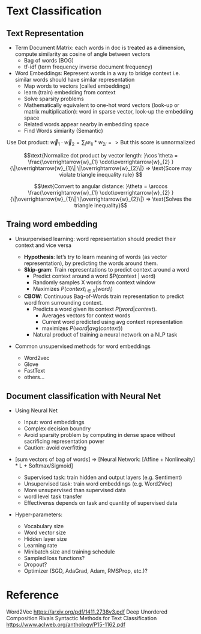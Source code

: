 # Text Classification

## Text Representation

* Term Document Matrix: each words in doc is treated as a dimension, compute similarity as cosine of angle between vectors
  * Bag of words (BOG)
  * tf-idf (term frequency inverse document frequency)
* Word Embeddings: Represent words in a way to bridge context i.e. similar words should have similar representation
  * Map words to vectors (called embeddings)
  * learn (train) embedding from context
  * Solve sparsity problems
  * Mathematically equivalent to one-hot word vectors (look-up or matrix multiplication): word in sparse vector, look-up the embedding space
  * Related words appear nearby in embedding space
  * Find Words simiarity (Semantic)


$$\text{Use Dot product: }\overrightarrow{w}_{1} \cdot\overrightarrow{w}_{2}  = \sum_i w_{1i}*w_{2i} => \text{But this score is unnormalized}$$

$$\text{Normalize dot product by vector length: }\cos \theta = \frac{\overrightarrow{w}_{1} \cdot\overrightarrow{w}_{2} }{\|\overrightarrow{w}_{1}\| \|\overrightarrow{w}_{2}\|} => \text{Score may violate triangle inequality rule} $$

$$\text{Convert to angular distance: }\theta = \arccos \frac{\overrightarrow{w}_{1} \cdot\overrightarrow{w}_{2} }{\|\overrightarrow{w}_{1}\| \|\overrightarrow{w}_{2}\|} => \text{Solves the triangle inequality}$$

## Traing word embedding

* Unsurpervised learning: word representation should predict their context and vice versa
  * **Hypothesis**: let’s try to learn meaning of words (as vector representation), by predicting the words around them.
  * **Skip-gram**: Train representations to predict context around a word
    * Predict context around a word $P(context | word)
    * Randomly samples X words from context window
    * Maximizes $P(context_{i\in{X}}|word_i)$
  * **CBOW**: Continuous Bag-of-Words train representation to predict word from surrounding context. 
    * Predicts a word given its context $P(word|context)$. 
      * Averages vectors for context words
      * Current word predicted using avg context representation 
      * maximizes $P(word | avg(context))$
    * Natural product of training a neural network on a NLP task

* Common unsupervised methods for word embeddings
  * Word2vec
  * Glove
  * FastText
  * others...

## Document classification with Neural Net

* Using Neural Net
    - Input: word embeddings
    - Complex decision boundry
    - Avoid sparsity problem by computing in dense space without sacrificing representation power
    - Caution: avoid overfitting

* [sum vectors of bag of words] => [Neural Network: [Affine + Nonlineaity] * L + Softmax/Sigmoid]
    - Supervised task: train hidden and output layers (e.g. Sentiment)
    - Unsupervised task: train word embeddings (e.g. Word2Vec)
    - More unsupervised than supervised data
    - word level task transfer
    - Effectivenss depends on task and quantity of supervised data

* Hyper-parameters:
    - Vocabulary size
    - Word vector size
    - Hidden layer size
    - Learning rate
    - Minibatch size and training schedule
    - Sampled loss functions?
    - Dropout?
    - Optimizer (SGD, AdaGrad, Adam, RMSProp, etc.)?



# Reference

Word2Vec https://arxiv.org/pdf/1411.2738v3.pdf
Deep Unordered Composition Rivals Syntactic Methods
for Text Classification https://www.aclweb.org/anthology/P15-1162.pdf